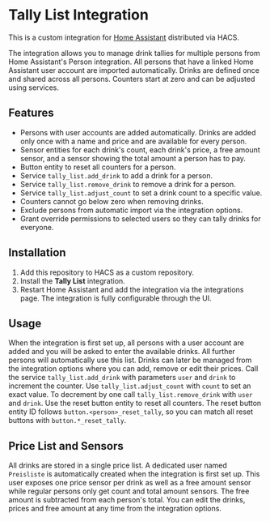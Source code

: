 # Tally List Integration

This is a custom integration for [Home Assistant](https://www.home-assistant.io/) distributed via HACS.

The integration allows you to manage drink tallies for multiple persons from Home Assistant's Person integration. All persons that have a linked Home Assistant user account are imported automatically. Drinks are defined once and shared across all persons. Counters start at zero and can be adjusted using services.

## Features

- Persons with user accounts are added automatically. Drinks are added only once with a name and price and are available for every person.
- Sensor entities for each drink's count, each drink's price, a free amount sensor, and a sensor showing the total amount a person has to pay.
- Button entity to reset all counters for a person.
- Service `tally_list.add_drink` to add a drink for a person.
- Service `tally_list.remove_drink` to remove a drink for a person.
- Service `tally_list.adjust_count` to set a drink count to a specific value.
- Counters cannot go below zero when removing drinks.
- Exclude persons from automatic import via the integration options.
- Grant override permissions to selected users so they can tally drinks for
  everyone.

## Installation

1. Add this repository to HACS as a custom repository.
2. Install the **Tally List** integration.
3. Restart Home Assistant and add the integration via the integrations page.
   The integration is fully configurable through the UI.

## Usage

When the integration is first set up, all persons with a user account are added and you will be asked to enter the available drinks. All further persons will automatically use this list. Drinks can later be managed from the integration options where you can add, remove or edit their prices. Call the service `tally_list.add_drink` with parameters `user` and `drink` to increment the counter. Use `tally_list.adjust_count` with `count` to set an exact value. To decrement by one call `tally_list.remove_drink` with `user` and `drink`. Use the reset button entity to reset all counters. The reset button entity ID follows `button.<person>_reset_tally`, so you can match all reset buttons with `button.*_reset_tally`.

## Price List and Sensors

All drinks are stored in a single price list. A dedicated user named
`Preisliste` is automatically created when the integration is first set up. This user
exposes one price sensor per drink as well as a free amount sensor while regular
persons only get count and total amount sensors. The free amount is subtracted from
each person's total. You can edit the drinks, prices and free amount at any time
from the integration options.
